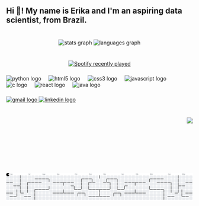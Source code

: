 <h2 align="left">Hi 👋! My name is Erika and I'm an aspiring data scientist, from Brazil.</h2>

###

<br clear="both">

<div align="center">
  <img src="https://github-readme-stats.vercel.app/api?username=kaybuthers&hide_title=false&hide_rank=false&show_icons=true&include_all_commits=true&count_private=true&disable_animations=false&theme=dracula&locale=en&hide_border=false" height="150" alt="stats graph"  />
  <img src="https://github-readme-stats.vercel.app/api/top-langs?username=kaybuthers&locale=en&hide_title=false&layout=compact&card_width=320&langs_count=5&theme=dracula&hide_border=false" height="150" alt="languages graph"  />
</div>

###

<br clear="both">

<div align="center">
  <a href="https://open.spotify.com/user/31dgtns66lxbfcnrxbbknzhgiic4">
    <img src="https://spotify-recently-played-readme.vercel.app/api?user=31dgtns66lxbfcnrxbbknzhgiic4&count=5&unique=false" alt="Spotify recently played"  />
  </a>
</div>

###

<div align="left">
  <img src="https://cdn.jsdelivr.net/gh/devicons/devicon/icons/python/python-original.svg" height="30" alt="python logo"  />
  <img width="12" />
  <img src="https://cdn.jsdelivr.net/gh/devicons/devicon/icons/html5/html5-original.svg" height="30" alt="html5 logo"  />
  <img width="12" />
  <img src="https://cdn.jsdelivr.net/gh/devicons/devicon/icons/css3/css3-original.svg" height="30" alt="css3 logo"  />
  <img width="12" />
  <img src="https://cdn.jsdelivr.net/gh/devicons/devicon/icons/javascript/javascript-original.svg" height="30" alt="javascript logo"  />
  <img width="12" />
  <img src="https://cdn.jsdelivr.net/gh/devicons/devicon/icons/c/c-original.svg" height="30" alt="c logo"  />
  <img width="12" />
  <img src="https://cdn.jsdelivr.net/gh/devicons/devicon/icons/react/react-original.svg" height="30" alt="react logo"  />
  <img width="12" />
  <img src="https://cdn.jsdelivr.net/gh/devicons/devicon/icons/java/java-original.svg" height="30" alt="java logo"  />
</div>

###

<div align="left">
  <a href="buthers@nano.ufrj.br" target="_blank">
    <img src="https://img.shields.io/static/v1?message=Gmail&logo=gmail&label=&color=D14836&logoColor=white&labelColor=&style=for-the-badge" height="35" alt="gmail logo"  />
  </a>
  <a href="www.linkedin.com/in/erika-buthers-b62481207" target="_blank">
    <img src="https://img.shields.io/static/v1?message=LinkedIn&logo=linkedin&label=&color=0077B5&logoColor=white&labelColor=&style=for-the-badge" height="35" alt="linkedin logo"  />
  </a>
</div>

###

<br clear="both">

<img align="right" height="150" src="https://i.pinimg.com/originals/aa/a8/ae/aaa8ae768a63c36fddd9894d8783d161.gif"  />

###

<br clear="both">

<picture>
  <source media="(prefers-color-scheme: dark)" srcset="https://raw.githubusercontent.com/kaybuthers/kaybuthers/output/pacman-contribution-graph-dark.svg">
  <source media="(prefers-color-scheme: light)" srcset="https://raw.githubusercontent.com/kaybuthers/kaybuthers/output/pacman-contribution-graph.svg">
  <img alt="pacman contribution graph" src="https://raw.githubusercontent.com/kaybuthers/kaybuthers/output/pacman-contribution-graph.svg">
</picture>

###
